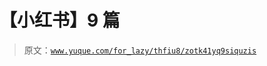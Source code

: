 # 【小红书】9 篇

> 原文：[`www.yuque.com/for_lazy/thfiu8/zotk41yq9siquzis`](https://www.yuque.com/for_lazy/thfiu8/zotk41yq9siquzis)

